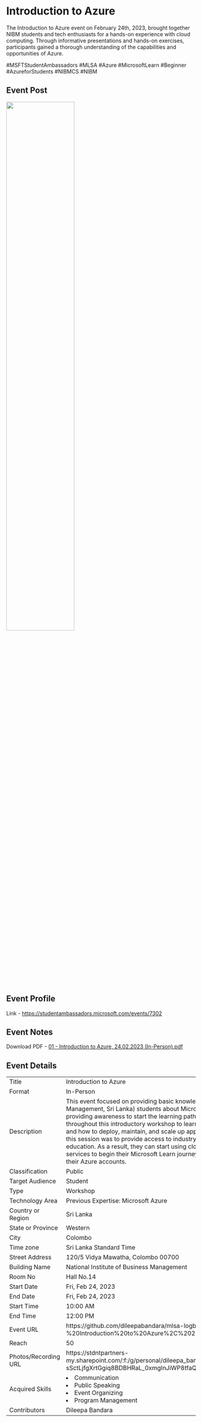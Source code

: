 # Introduction to Azure

The Introduction to Azure event on February 24th, 2023, brought together NIBM students and tech enthusiasts for a hands-on experience with cloud computing. Through informative presentations and hands-on exercises, participants gained a thorough understanding of the capabilities and opportunities of Azure.

#MSFTStudentAmbassadors #MLSA #Azure #MicrosoftLearn #Beginner #AzureforStudents #NIBMCS #NIBM  

## Event Post

<img src="https://user-images.githubusercontent.com/80202913/221788627-6e8083e4-49bc-4a8b-af24-246cf2599d71.png" width=60%>


## Event Profile
Link - https://studentambassadors.microsoft.com/events/7302


## Event Notes
Download PDF - [01 - Introduction to Azure, 24.02.2023 (In-Person).pdf](https://1drv.ms/b/s!Akn_M7gTfDe0gWFLm872o6977h4o?e=yIgCbA) 

## Event Details

<table>
  <tr>
    <td>Title</td>
    <td>Introduction to Azure</td>
  </tr>
  <tr>
    <td>Format</td>
    <td>In-Person</td>
  </tr>
  <tr>
    <td>Description</td>
    <td>This event focused on providing basic knowledge to NIBM (National Institute of Business Management, Sri Lanka) students about Microsoft Azure and its related technologies by providing awareness to start the learning path. Participants have been guided throughout this introductory workshop to learn about the benefits of cloud computing and how to deploy, maintain, and scale up applications on Azure. The ultimate goal of this session was to provide access to industry-use tools for supplement their academic education. As a result, they can start using cloud, AI/ML, web, mobile, and other Azure services to begin their Microsoft Learn journey. They also had the opportunity to activate their Azure accounts.</td>
  </tr>
  <tr>
    <td>Classification</td>
    <td>Public</td>
  </tr>
  <tr>
    <td>Target Audience</td>
    <td>Student</td>
  </tr>
  <tr>
    <td>Type</td>
    <td>Workshop</td>
  </tr>
  <tr>
    <td>Technology Area</td>
    <td>Previous Expertise: Microsoft Azure</td>
  </tr>
  <tr>
    <td>Country or Region</td>
    <td>Sri Lanka</td>
  </tr>
  <tr>
    <td>State or Province</td>
    <td>Western</td>
  </tr>
  <tr>
    <td>City</td>
    <td>Colombo</td>
  </tr>
  <tr>
    <td>Time zone</td>
    <td>Sri Lanka Standard Time</td>
  </tr>
  <tr>
    <td>Street Address</td>
    <td>120/5 Vidya Mawatha, Colombo 00700</td>
  </tr>
  <tr>
    <td>Building Name</td>
    <td>National Institute of Business Management</td>
  </tr>
  <tr>
    <td>Room No</td>
    <td>Hall No.14</td>
  </tr>
  <tr>
    <td>Start Date</td>
    <td>Fri, Feb 24, 2023</td>
  </tr>
  <tr>
    <td>End Date</td>
    <td>Fri, Feb 24, 2023</td>
  </tr>
  <tr>
    <td>Start Time</td>
    <td>10:00 AM</td>
  </tr>
  <tr>
    <td>End Time</td>
    <td>12:00 PM</td>
  </tr>
  <tr>
    <td>Event URL</td>
    <td>https://github.com/dileepabandara/mlsa-logbook/tree/main/Events/01%20-%20Introduction%20to%20Azure%2C%2024.02.2023%20(In-Person)</td>
  </tr>
  <tr>
    <td>Reach</td>
    <td>50</td>
  </tr>
  <tr>
    <td>Photos/Recording URL</td>
    <td>https://stdntpartners-my.sharepoint.com/:f:/g/personal/dileepa_bandara_studentambassadors_com/EheUMV-sSctLjfgXrtGgiq8BDBHRaL_0xmgInJiWP8tfaQ?e=3BtVh6 </td>
  </tr>
  <tr>
    <td>Acquired Skills</td>
    <td>
      <li>Communication</li>
      <li>Public Speaking</li>
      <li>Event Organizing</li>
      <li>Program Management</li>
    </td>
  </tr>
  <tr>
    <td>Contributors</td>
    <td>Dileepa Bandara</td>
  </tr>
</table>
